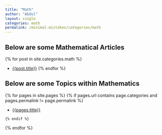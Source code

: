 ```yaml
---
title: "Math"
author: "Abdul"
layout: single
categories: math
permalink: /minimal-mistakes/categories/math
---
```

## Below are some Mathematical Articles
  {% for post in site.categories.math %}

  *   [{{post.title}}]({{post.url}})
  {% endfor %}

## Below are some Topics within Mathematics
  {% for pages in site.pages %}
    {% if pages.url contains page.categories and pages.permalink != page.permalink %}

  *   [{{pages.title}}]({{pages.url}})

    {% endif %}
  {% endfor %}
